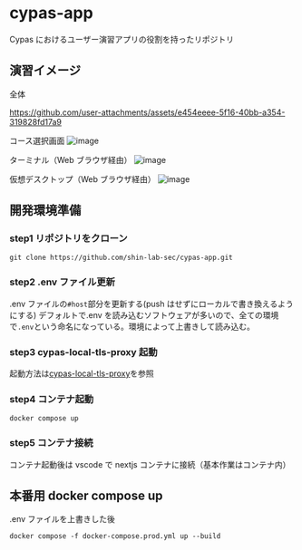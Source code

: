 # cypas-app

Cypas におけるユーザー演習アプリの役割を持ったリポジトリ

## 演習イメージ

全体

https://github.com/user-attachments/assets/e454eeee-5f16-40bb-a354-319828fd17a9

コース選択画面
![image](https://github.com/shin-lab-sec/cypas-app/assets/65057976/618d8453-fffd-4658-8d3b-0af70e49d8b2)

ターミナル（Web ブラウザ経由）
![image](https://user-images.githubusercontent.com/65057976/204196908-12f6f64c-2437-4800-8402-5401f89523e3.png)

仮想デスクトップ（Web ブラウザ経由）
![image](https://user-images.githubusercontent.com/65057976/204194235-e33f904f-e498-4c1f-bb17-7cef8a78fa81.png)

## 開発環境準備

### step1 リポジトリをクローン

```
git clone https://github.com/shin-lab-sec/cypas-app.git
```

### step2 .env ファイル更新

.env ファイルの`#host`部分を更新する(push はせずにローカルで書き換えるようにする)
デフォルトで.env を読み込むソフトウェアが多いので、全ての環境で`.env`という命名になっている。環境によって上書きして読み込む。

### step3 cypas-local-tls-proxy 起動

起動方法は[cypas-local-tls-proxy](https://github.com/shin-lab-sec/cypas-local-tls-proxy)を参照

### step4 コンテナ起動

```
docker compose up
```

### step5 コンテナ接続

コンテナ起動後は vscode で nextjs コンテナに接続（基本作業はコンテナ内）

## 本番用 docker compose up

.env ファイルを上書きした後

```
docker compose -f docker-compose.prod.yml up --build
```
